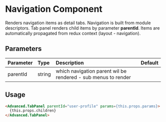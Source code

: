 # Navigation Component

Renders navigation items as detail tabs. Navigation is built from module descriptors. Tab panel renders child items by parameter **parentId**. Items are automatically propagated from redux context (layout - navigation).

## Parameters

| Parameter | Type | Description | Default  |
| - | :- | :- | :- |
| parentId | string  |  which navigation parent wil be rendered - sub menus to render  |  | |

## Usage

```html
<Advanced.TabPanel parentId="user-profile" params={this.props.params}>
  {this.props.children}
</Advanced.TabPanel>
```
